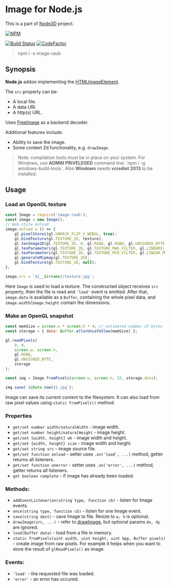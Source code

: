 # Image for Node.js

This is a part of [Node3D](https://github.com/node-3d) project.

[![NPM](https://nodei.co/npm/image-raub.png?compact=true)](https://www.npmjs.com/package/image-raub)

[![Build Status](https://api.travis-ci.com/node-3d/image-raub.svg?branch=master)](https://travis-ci.com/node-3d/image-raub)
[![CodeFactor](https://www.codefactor.io/repository/github/node-3d/image-raub/badge)](https://www.codefactor.io/repository/github/node-3d/image-raub)

> npm i -s image-raub


## Synopsis

**Node.js** addon implementing the
[HTMLImageElement](https://developer.mozilla.org/en-US/docs/Web/API/HTMLImageElement/Image).


The `src` property can be:
* A local file.
* A data URI.
* A http(s) URL.


Uses [FreeImage](http://freeimage.sourceforge.net/) as a backend decoder.


Additional features include:
* Ability to save the image.
* Some context 2d functionality, e.g. `drawImage`.


> Note: compilation tools must be in place on your system.
For Windows, use **ADMIN PRIVELEGED** command line:
\`npm i -g windows-build-tools\`.
Also **Windows** needs **vcredist 2013** to be installed.


## Usage

### Load an OpenGL texture

```js
const Image = require('image-raub');
const image = new Image();
// Web-style onload
image.onload = () => {
	gl.pixelStorei(gl.UNPACK_FLIP_Y_WEBGL, true);
	gl.bindTexture(gl.TEXTURE_2D, texture);
	gl.texImage2D(gl.TEXTURE_2D, 0, gl.RGBA, gl.RGBA, gl.UNSIGNED_BYTE, image);
	gl.texParameteri(gl.TEXTURE_2D, gl.TEXTURE_MAG_FILTER, gl.LINEAR);
	gl.texParameteri(gl.TEXTURE_2D, gl.TEXTURE_MIN_FILTER, gl.LINEAR_MIPMAP_NEAREST);
	gl.generateMipmap(gl.TEXTURE_2D);
	gl.bindTexture(gl.TEXTURE_2D, null);
};

image.src = `${__dirname}/texture.jpg`;
```

Here `Image` is used to load a texture. The constructed object receives `src` property,
then the file is read and `'load'` event is emitted. After that, `image.data` is
available as a `Buffer`, containing the whole pixel data, and `image.width`/`image.height`
contain the dimensions.

### Make an OpenGL snapshot

```js
const memSize = screen.w * screen.h * 4; // estimated number of bytes
const storage = { data: Buffer.allocUnsafeSlow(memSize) };

gl.readPixels(
	0, 0,
	screen.w, screen.h,
	gl.RGBA,
	gl.UNSIGNED_BYTE,
	storage
);

const img = Image.fromPixels(screen.w, screen.h, 32, storage.data);

img.save(`${Date.now()}.jpg`);
```

Image can save its current content to the filesystem. It can also load from raw
pixel values using `static fromPixels()` method.


### Properties

* `get/set number width/naturalWidth` - image width.
* `get/set number height/naturalHeight` - image height.
* `get/set [width, height] wh` - image width and height.
* `get/set {width, height} size` - image width and height.
* `get/set string src` - image source file.
* `get/set function onload` - setter uses `.on('load', ...)` method, getter returns all listeners.
* `get/set function onerror` - setter uses `.on('error', ...)` method, getter returns all listeners.
* `get boolean complete` - if image has already been loaded.


### Methods:

* `addEventListener|on(string type, function cb)` - listen for Image events.
* `once(string type, function cb)` - listen for one Image event.
* `save(string dest)` - save Image to file. Resize to `w, h` is optional.
* `drawImage(src, ...)` - refer to
[drawImage](https://developer.mozilla.org/en-US/docs/Web/API/CanvasRenderingContext2D/drawImage),
but optional params `dx, dy` are ignored.
* `load(Buffer data)` - load from a file in memory.
* `static fromPixels(uint width, uint height, uint bpp, Buffer pixels)` - create
image from raw pixels. For example it helps when you want to store the result
of `glReadPixels()` as image.


### Events:

* `'load'` - the requested file was loaded.
* `'error'` - an error has occured.
